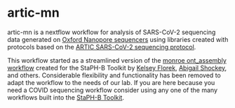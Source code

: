 # artic-mn
artic-mn is a nextflow workflow for analysis of SARS-CoV-2 sequencing data generated on [Oxford Nanopore sequencers](https://nanoporetech.com/products) using libraries created with protocols based on the [ARTIC SARS-CoV-2 sequencing protocol](https://artic.network/ncov-2019).

This workflow started as a streamlined version of the [monroe ont_assembly workflow](https://github.com/StaPH-B/staphb_toolkit/blob/main/staphb_toolkit/workflows/monroe/monroe_ont_assembly.nf) created for the StaPH-B Toolkit by [Kelsey Florek](https://github.com/k-florek), [Abigail Shockey](https://github.com/AbigailShockey), and others. Considerable flexibility and functionality has been removed to adapt the workflow to the needs of our lab. If you are here because you need a COVID sequencing workflow consider using any one of the many workflows built into the [StaPH-B Toolkit](https://github.com/StaPH-B/staphb_toolkit).